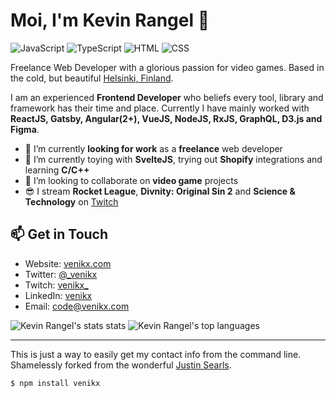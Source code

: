 # Moi, I'm Kevin Rangel 👋

![JavaScript](https://img.shields.io/badge/JavaScript-Expert-black?style=flat-squre&labelColor=f7df1e)
![TypeScript](https://img.shields.io/badge/TypeScript-Intermediate-black?style=flat-squre&labelColor=007acc)
![HTML](https://img.shields.io/badge/HTML-Intermediate-black?style=flat-squre&labelColor=e54c21)
![CSS](https://img.shields.io/badge/CSS-Intermediate-black?style=flat-squre&labelColor=214ce5)

Freelance Web Developer with a glorious passion for video games. Based in the cold, but beautiful [Helsinki, Finland](https://www.openstreetmap.org/node/25474663#map=16/60.1718/24.9413). 

I am an experienced **Frontend Developer** who beliefs every tool, library and framework has their time and place. Currently I have mainly worked with **ReactJS, Gatsby, Angular(2+), VueJS, NodeJS, RxJS, GraphQL, D3.js and Figma**.


- 🔭 I’m currently **looking for work** as a **freelance** web developer
- 🌱 I’m currently toying with **SvelteJS**, trying out **Shopify** integrations and learning **C/C++**
- 👯 I’m looking to collaborate on **video game** projects
- 😎 I stream **Rocket League**, **Divnity: Original Sin 2** and **Science & Technology** on [Twitch](https://www.twitch.tv/venikx_)

## 📫 Get in Touch

- Website: [venikx.com](https://www.youtube.com/watch?v=dQw4w9WgXcQ)
- Twitter: [@_venikx](https://twitter.com/_venikx)
- Twitch: [venikx_](https://www.twitch.tv/venikx_)
- LinkedIn: [venikx](https://www.linkedin.com/in/venikx/)
- Email: code@venikx.com

![Kevin Rangel's stats stats](https://github-readme-stats.vercel.app/api?username=venikx&show_icons=true&theme=radical&include_all_commits=true)
![Kevin Rangel's top languages](https://github-readme-stats.vercel.app/api/top-langs/?username=venikx&layout=compact)

---

This is just a way to easily get my contact info from the command line. Shamelessly forked
from the wonderful [Justin Searls](https://github.com/searls/searls).

`$ npm install venikx`
